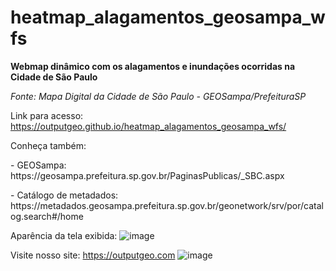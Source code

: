 # heatmap_alagamentos_geosampa_wfs
<p><strong>Webmap dinâmico com os alagamentos e inundações ocorridas na Cidade de São Paulo</strong></p>
<p><i>Fonte: Mapa Digital da Cidade de São Paulo - GEOSampa/PrefeituraSP</i></p>

Link para acesso: https://outputgeo.github.io/heatmap_alagamentos_geosampa_wfs/

<p>Conheça também:</p>
<p>- GEOSampa: https://geosampa.prefeitura.sp.gov.br/PaginasPublicas/_SBC.aspx</p>
<p>- Catálogo de metadados: https://metadados.geosampa.prefeitura.sp.gov.br/geonetwork/srv/por/catalog.search#/home</p>

Aparência da tela exibida:
![image](https://github.com/OutputGEO/heatmap_alagamentos_geosampa_wfs/assets/150393907/1dd19d21-d39b-43a8-8ea4-80fc728945ad)

Visite nosso site: https://outputgeo.com
![image](https://github.com/OutputGEO/heatmap_alagamentos_geosampa_wfs/assets/150393907/76ccc262-b8ee-4099-b584-bac16ae5d99b)



